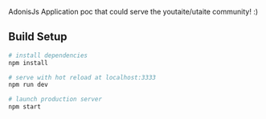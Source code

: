 AdonisJs Application poc that could serve the youtaite/utaite community! :)

## Build Setup

``` bash
# install dependencies
npm install

# serve with hot reload at localhost:3333
npm run dev

# launch production server
npm start
```